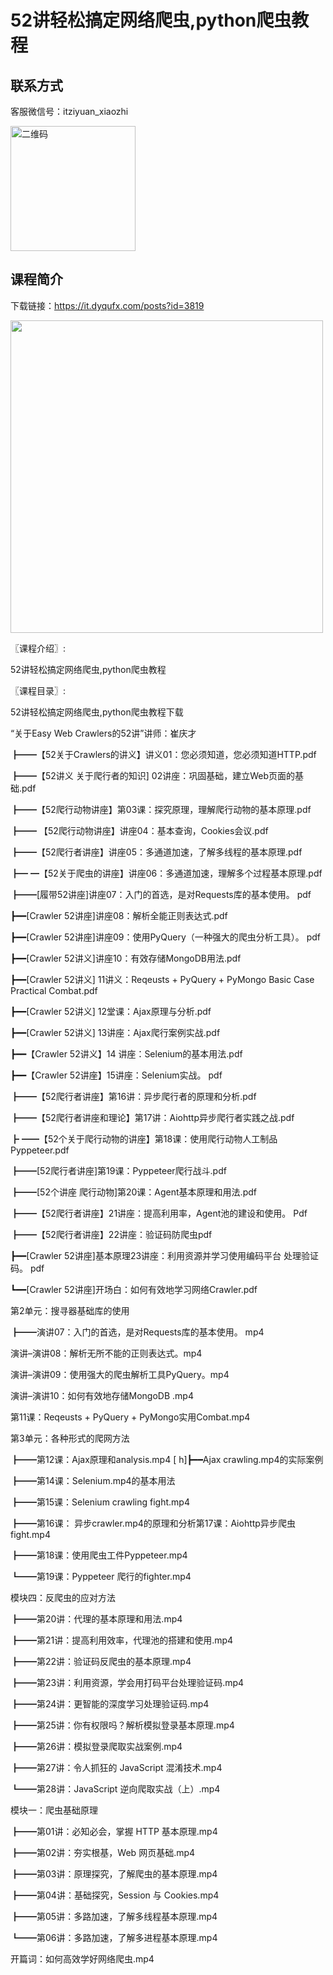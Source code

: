 # 52讲轻松搞定网络爬虫,python爬虫教程

## 联系方式

客服微信号：itziyuan_xiaozhi

<img src="https://ziyuanyun.oss-cn-guangzhou.aliyuncs.com/common/20240614073449/666b82192834a.jpg" width="200" height="200" alt="二维码">

## 课程简介

下载链接：https://it.dyqufx.com/posts?id=3819

<img src="https://ziyuanyun.oss-cn-guangzhou.aliyuncs.com/yun/20240515185344/6644943806057.jpg" width="500" alt="">

  〖课程介绍〗:

 52讲轻松搞定网络爬虫,python爬虫教程

 〖课程目录〗:

 52讲轻松搞定网络爬虫,python爬虫教程下载



 “关于Easy Web Crawlers的52讲”讲师：崔庆才

 ┣━━【52关于Crawlers的讲义】讲义01：您必须知道，您必须知道HTTP.pdf

 ┣━━【52讲义 关于爬行者的知识] 02讲座：巩固基础，建立Web页面的基础.pdf

 ┣━━【52爬行动物讲座】第03课：探究原理，理解爬行动物的基本原理.pdf

 ┣━━ 【52爬行动物讲座】讲座04：基本查询，Cookies会议.pdf

 ┣━━【52爬行者讲座】讲座05：多通道加速，了解多线程的基本原理.pdf

 ┣━ ━【52关于爬虫的讲座】讲座06：多通道加速，理解多个过程基本原理.pdf

 ┣━━[履带52讲座]讲座07：入门的首选，是对Requests库的基本使用。 pdf

 ┣━━[Crawler 52讲座]讲座08：解析全能正则表达式.pdf

 ┣━━[Crawler 52讲座]讲座09：使用PyQuery（一种强大的爬虫分析工具）。 pdf

 ┣━━[Crawler 52讲义]讲座10：有效存储MongoDB用法.pdf

 ┣━━[Crawler 52讲义] 11讲义：Reqeusts + PyQuery + PyMongo Basic Case Practical Combat.pdf

 ┣━━[Crawler 52讲义] 12堂课：Ajax原理与分析.pdf

 ┣━━[Crawler 52讲义] 13讲座：Ajax爬行案例实战.pdf

 ┣━━【Crawler 52讲义】14 讲座：Selenium的基本用法.pdf

 ┣━━【Crawler 52讲座】15讲座：Selenium实战。 pdf

 ┣━━【52爬行者讲座】第16讲：异步爬行者的原理和分析.pdf

 ┣━━【52爬行者讲座和理论】第17讲：Aiohttp异步爬行者实践之战.pdf

 ┣ ━━【52个关于爬行动物的讲座】第18课：使用爬行动物人工制品Pyppeteer.pdf

 ┣━━[52爬行者讲座]第19课：Pyppeteer爬行战斗.pdf

 ┣━━[52个讲座 爬行动物]第20课：Agent基本原理和用法.pdf

 ┣━━【52爬行者讲座】21讲座：提高利用率，Agent池的建设和使用。 Pdf

 ┣━━【52爬行者讲座】22讲座：验证码防爬虫pdf

 ┣━━[Crawler 52讲座]基本原理23讲座：利用资源并学习使用编码平台 处理验证码。 pdf

 ┗━━[Crawler 52讲座]开场白：如何有效地学习网络Crawler.pdf

 第2单元：搜寻器基础库的使用

 ┣━━演讲07：入门的首选，是对Requests库的基本使用。 mp4

 演讲–演讲08：解析无所不能的正则表达式。mp4

 演讲–演讲09：使用强大的爬虫解析工具PyQuery。mp4

 演讲–演讲10：如何有效地存储MongoDB .mp4

 第11课：Reqeusts + PyQuery + PyMongo实用Combat.mp4

 第3单元：各种形式的爬网方法

 ┣━━第12课：Ajax原理和analysis.mp4 [ h]┣━━Ajax crawling.mp4的实际案例

 ┣━━第14课：Selenium.mp4的基本用法

 ┣━━第15课：Selenium crawling fight.mp4

 ┣━━第16课： 异步crawler.mp4的原理和分析第17课：Aiohttp异步爬虫fight.mp4

 ┣━━第18课：使用爬虫工件Pyppeteer.mp4

 ┗━━第19课：Pyppeteer 爬行的fighter.mp4

 模块四：反爬虫的应对方法

 ┣━━第20讲：代理的基本原理和用法.mp4

 ┣━━第21讲：提高利用效率，代理池的搭建和使用.mp4

 ┣━━第22讲：验证码反爬虫的基本原理.mp4

 ┣━━第23讲：利用资源，学会用打码平台处理验证码.mp4

 ┣━━第24讲：更智能的深度学习处理验证码.mp4

 ┣━━第25讲：你有权限吗？解析模拟登录基本原理.mp4

 ┣━━第26讲：模拟登录爬取实战案例.mp4

 ┣━━第27讲：令人抓狂的 JavaScript 混淆技术.mp4

 ┗━━第28讲：JavaScript 逆向爬取实战（上）.mp4

 模块一：爬虫基础原理

 ┣━━第01讲：必知必会，掌握 HTTP 基本原理.mp4

 ┣━━第02讲：夯实根基，Web 网页基础.mp4

 ┣━━第03讲：原理探究，了解爬虫的基本原理.mp4

 ┣━━第04讲：基础探究，Session 与 Cookies.mp4

 ┣━━第05讲：多路加速，了解多线程基本原理.mp4

 ┗━━第06讲：多路加速，了解多进程基本原理.mp4

 开篇词：如何高效学好网络爬虫.mp4

  